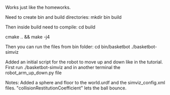 Works just like the homeworks.

Need to create bin and build directories:
mkdir bin build

Then inside build need to compile:
cd build

cmake .. && make -j4

Then you can run the files from bin folder:
cd bin/basketbot
 ./basketbot-simviz

 Added an initial script for the robot to move up and down like in the tutorial. First run ./basketbot-simviz and in another terminal the robot_arm_up_down.py file


Notes:
Added a sphere and floor to the world.urdf and the simviz_config.xml files. "collisionRestitutionCoefficient" lets the ball bounce.
